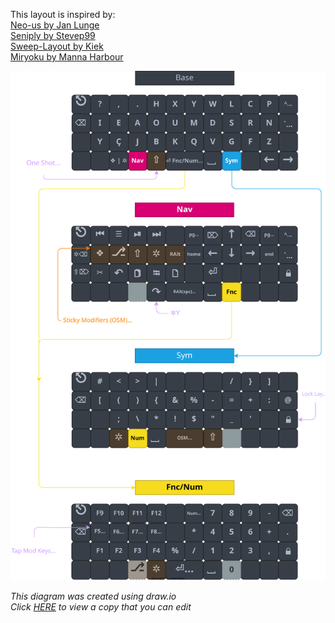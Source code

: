 This layout is inspired by:  
[Neo-us by Jan Lunge](https://configure.zsa.io/ergodox-ez/layouts/rbvpb/latest/0)  
[Seniply by Stevep99](https://stevep99.github.io/seniply/)  
[Sweep-Layout by Kiek](https://github.com/duckyb/zmk-sweep)  
[Miryoku by Manna Harbour](https://github.com/manna-harbour/miryoku/tree/master/docs/reference)  

<div align="center">
  
  ![sweep-layout](CSTC40.svg)

</div>

*This diagram was created using draw.io*  
*Click [HERE](https://viewer.diagrams.net/?tags=%7B%7D&highlight=0000ff&edit=_blank&layers=1&nav=1&title=CSTC40.drawio#R%3Cmxfile%20pages%3D%222%22%3E%3Cdiagram%20id%3D%22FzUg_4evW8bTKsdcM-lS%22%20name%3D%22Page-1%22%3E7V1bk5u4tv4t58F1klPVLu6GR9ttZ2anc9npOTPJfpmibdpm2jYOppPuPJzffhA3A1oCYQNSu9VTlTECBOhba2lp3TRQp9und769X3%2Fwls5moEjLp4F6PVCUkSaH%2F6KG57hBN9S4YeW7y7hJPjbcur%2BcpFFKWh%2FdpXMoXBh43iZw98XGhbfbOYug0Gb7vvezeNm9tyk%2BdW%2BvHKzhdmFv8Na%2F3GWwjltNZXRs%2F81xV%2Bv0ybJhxWfu7MXDyvced8nzBooqXcuynNy4tdO%2Bkg89rO2l9zPXpM4G6tT3vCD%2BtX2aOhs0tOmwxffNCWez9%2FadXUBzg%2Fvz2vmX%2F876tvv19evnh8cvv96pV7KUfM0Pe%2FOYjMhH%2B0fyxsFzOkrRdzqoJ2mgTn6u3cC53dsLdPZnSBZh2zrYbsIjOfx57%2B2Cub11N4gk%2FnT8pb2zk%2BYE%2F3CQkuPkEdFt7mYz9TaeHz1SXZqSNFLD9kPgew9O7sxYlyRNSnrItd9Hf2E7PjTJaP1w%2FMB5yjUlQ%2FXO8bZO4D%2BHlyRnVVkdjvT4roSy1RTJn0c6ych4naMRNWmzE9JcZb0f4Ql%2FJAg1QSt9Wg6tgWJswudO7sIfK%2FTj9nmbtoUPyZr7gbQIoXxny44CQShJxmw8LxFB%2F5Aaao%2BQfv%2F0aSS9P3jXd4%2Fv185k9t37z7srVa9HdGIfHHaQFgEZzyfWFIBaNdWZNoKglmfyXJHaglAbKkUINdYIKrqKAeEswzkmOfT8YO2tvJ29mR1bJ0eoEBbHa248b580%2FuMEwXMChf0YeEX4nCc3%2BIqQHurJ0bfcmeunhAiig%2Bf0YBd%2B8Nf8wbdjD%2BjweFt0lN5HQSoaTiqGPLbQyOIkMTeup%2FIMJyJHXYRCv4pUDt6jv3AqJ7Rk%2Fg1sf%2BUEFbjJZnIlAquS%2BHxnYwfuj6LCANFRcutnzw1fOyNaXTOHiqaZ1khTRqYqmwX6NTV1KGuKrOqGoo5UySx2H39w0uORUse%2Bbz%2FnLtujCw4V7yBbZcYx5JK%2BULolVA1auMVKjo8cFr%2F6kd%2BygT6dBWU9lSS4FF26P47ysjxVBu7iAQ1jqNW6967jhyMowZI2bkMUXuB04%2Fujl564OkS8MA4vkKX9U3xbcj7t6M2n2w9vc0%2BIOyy9nl9uccFnHhXQq0XMQ%2BjR7s4NXHsDPr3pZ1iEr5j7XqhjSBvnPojUdcQjsaQdN%2F628EKX7nvLY6wlbyc1H4hPtwMlJDVpfPNH%2FOP2t9%2Fnyc%2FpH19u4l9fotMMX7PZqIVtBWIvzUnhFBsUp5CiXN55O6ckkpMme%2BOuduFhhLc6QdO1Gy6gxknz1l0uozkNUjiKKkm2BkIHq419OKQnHpxgsaafblR8upnPw7mjJT1D1s2yqqjTKhpGV4pGNmEBUi7h6EU2HEdSUvWFLksSwMW7RfgeHx%2B3RJ5lvwjMNAVMh5hIli4BKwYp%2ButM3bRk1vomMNWpcwyrGnTswz42pty7TwhREBcSfHm4Gq4Oimpvp2sFBVd5LBnDTgOg0zpbKgD8OxXQ4dDp3EGnYtANBXA4cBZ3wGkYcL8J4PCZTuUOONww9lUAhwM34g44AwPudwEcjXoiq4yRw9cXM4EcjXbCHDkTQ24skKNRT5gjh%2FtfPwnkaPQT5sgBztj%2FFdDRaCjsocONKN8EdFQ6yog1dIARZaoOUtuowK9GU2GOH25J%2BZeAjkpVYQ4dbkvBnQQCOkhXYQ4dbk15L6Cj0lWYQ4ev7YSugkOn8efukfG13V%2BQS19gWcaSP%2F%2BPgi%2F2bgRyOHL8OYAUfK0nfK44cjp%2FHiAFX%2Bp9FsjhyPHnAlLwRd4HgRyNzsLcNKbgi7xrAR2NisIeOnyRdyugo9FR2EOHO82%2FCOholBT20OFe848COhothT10uGnl3wI6KjWFtVVMwW0rfwroqNQU1tCpuCnlnYCOSk1hDh1uSxGpB3RqCnPocGPKfwR0VGoKc%2Bhwa8pAP99v4HuBHbgeSuGTilgqdVl45IINrWG59nz3V9g3So2MUwTDL3N3q5soCfEaxYFkbX9EOfNXRmdzpiL3RwKr64%2BH95%2F0p7%2BNR3W7G%2F%2F%2BcL2%2Buhrh60MM%2Fx6KDuT5XcPBzzL%2BCbTTZyGAhGe6Tu4HUt5HUokK4lIEZ%2BfwA2q4YjVOyD%2FhlvSD2srhr8ILyG3dF8g8zWLduDvnKuU9lEgdvqM%2BaCPrXTYIae%2BDmTIw5wNzdkqS%2B77cFuVq03yYln2ZVH5TUpkBmrRg%2BR79l29qUNeAkMzur%2B7eKJoRp89HBanQD1V6S3pLe4tmqd3dYV8cLWhYqz4Gz3Hu%2B2Pqs6kvEBKQ0oGKGxjxFxmimSJD1lsinaAfHTRWPCZeEHjbSB3pWjEFQpMgrcTsSCsBZTZUu0qsKOqDqPtUJ0HggEISaG6bDcxWw5FUynVEa%2FyYLATitUGXoMpMfe4gprgtO8J0Ohi%2F1BCz4oKPBaZ9eihAUHEr9wvFsm%2FgerTZEOrQCeROQo753AjkhgnkaEzc7JE724ZgkZfaCmmprc%2FyqyGKBRupp%2F9rY3FUSXp9L48SdazzmdtgGvtPkCIUUzd7i61lqeq8icVWnozlmYITQlbqOasxKw8a1ZglkkHe0gu7R5KIxXzF1%2Bry2V0bhRV8WjPKlNaSURgo7Fpn4R01NwoDtxhaD4VdVTwYNSpv3pnnKyssSSMiTyp2nmvPipsXuRz1mz7n4G3QAHUUT8B%2Bxr4UC1KhlmnPUx37tQ65Lun5ehfRGWNIDfUuYk9TZTDROle%2BjJ6Vr6NtuvOy%2FBBRso7tlHGPObSxCRdTxzVxqxNjnlSzpZs6WsASKDzAfpog2Dbng3GrBcpo417aXiAZXTOoImP1rFXDGhq6dfwbMcYYWC%2BFGFvmYCK9aDmcYKx1jjFes5w3jIEk6pSPWw0jvVw%2BtvjHGDCfJhhfC4wpMA5fg3uMFUDhf4nLto4jNvgHkjDpTgemQJRKjdI0a6jKOUQ1togCyTUCSJp5FAHJE2sCqTYCSBoZyx2QwGSJFCJjMDFaVYia2B9eWPAjsLaJBK%2FCGFrcPbFf4bGxj%2FtWOZeR4tv5Albj30ihEgInWw%2Byu1Qjhc7%2F4kbFjY1Fpj5j%2B8flTyEJaKiE%2F5WTiq%2Bc1mHXLxReIpiluGrS5N%2BN9NckvjDX8PgyZ7e8UMhbBxhgau4AxvW5VtHV2chr9diSZU8zUOZ4W5hpUPBJo7CFNKKgHLSgaKRQg4apqOSOKFNRu4pmUDSGpNxtwRz%2B6ZaiFsA5UspiPwe1AST%2FJj4NipsSJr76JSN3QALxKQJIGgWQMyB1YXSnABJyg5mcAQkY3QWQNGZ13oAEcrpEqnqzHEvujWk6sO6OwxAmHdnX%2B%2FaV9ZjEzr2VRQfW3Qjk0WA8StFu1TPKyu7SuZ0cAps3jarjxeplTMQQkLxNxGKxeuJilTcgxWL1xMUqZ0AaYo1DAaTB%2F2LV6LJuhciffAn5k9wr7cbZzjK9tQKtFoEQv4w3wRu68punV2k57Bc1jwjpZ3fOZ7zN9R%2F3hRfdPL33qpK0MJJnddxMAJCzay%2FDKQWFK9dPRr3W9DShyaiEYg4x9O3uwt7c2HfO5rN3cBP47hLpObE37go1LMJRc3wkGNCVk6xWLZTUnHY6Tu4N0Ho6QeavZFxAS0qG9WFtL72fCRkt7cM6wleKz%2BzRZ2yfViH5rYeudxgN3YW3OwyX3uJxG4FbVd3hwQkW65RAgVIdOaLVAWo01DFGjTtv57REYJY6NIv0ZShDuZq%2BZGmYFuLIk5isDfWuiIwi0ObCiezwkqlMVss1AjRDHlpmjsx0nMxkkMaM0flEBlaAMDoonllR%2FuH05VL8h89Q5rU1tmYQCRrRX5kEC0RDpq2MUsvFhpLqYS0QCJRfxdmiS5YIZujWrc%2BXsY4GAqMYupHgki80Xl9ntxz7fsQzC8QU7qIIZRVSJedRbqTnczOu01KDSHZdVibvShpKyqBQKk8emYPqYnnR0WfHd8OBQ%2FNd3PjkBmmPkpk0JMX3JCM5PnaIDp5zB%2BXuiDRTW5BPTsMoKCryJQDVVuTL0ZQO0FTadu5uLgZW%2FEYflcg1%2FnyscB%2Fe10jHF%2FVmsa%2BWigDKGvG1iW%2BH36KZzW9JSn91ujOMDOwmjrM1P6U0M9bOFb38lvRRxdQEyYPJkOnUsuKanYQChFScSxhqWn48k9FUYI8tvdRLS8wBParIHF2RLTQbNbRCkRLJPoWqvCLdrr2g8Q4t6bNjSj52LdfsO0O2%2BNxRfYpK%2BJTbtXuf%2F4o7wKBU%2FLIS64cKTFBSx8rLwfJab%2Bsul5FQgPS6o6CQyho2eYlWrzVo8HKsJEUy5m5BZaMrrh5eBSz%2BNasrvRvYL1tU6c4TitLbeqHvKt3gCiI1OLKrGg%2FI6XAhOL4eTFqtLnghiRVAfSoUdNQjjOAOmWApYRqHzH2CBuL6bPuz5IKDs%2FLQRPvoIp1o6%2F3jlq%2BIt1Mrt9r7%2FQbdt4ggaHTrzgv1zro7waQzvSpXzBhY0oDkV2qPxpVLDbWD8sIkZqWfYA6AQu0EB%2BQ4QBYc0GpCHZq%2BueIAsmopOCDiAFVwQLsppbzNAVBwp%2BCAHAcoggPaDW%2FmjQMgr%2B%2Br4gCTBw4wL5QDgK0u%2BtweASR5qKy6IPnel76XSvI6l5t0Qpn6BQfHvb0okjxE0YgMCRSLThEosspNUibNURVpzlDWI6Wb4xzSbBKCUiRB3VDnSjWJlT0Y1sQYyzVEa7VDmlACe6iPaNWBaD1TKtkN%2BEqkM9Epg3K8rweW0Yd0buJV6YgF2iB4OFOkQPCs6Z2czSToPclyF%2FR%2BRiBpSO%2BmwhG9Q7Hsr4re5Sr5HtXw6IHe62I3yfSuTdRZVP4Fo3fFlKcSoK9PlZDezRoVR22HAyB3K28cgLteUSpem%2FDK%2FMCb5YV2mBPGDGDQvtB1wcnLCJBXcMuQKUlDVeUGR1HdjgZHGTd38IYjtKIUOGK%2BCu5xpIhrFzgC5kfecLyUXez79pxwhuPo1YePkNINerXU1cXT976Sq8ypOUtBZGe7gxmAHD0inCotOlU6olO5rZUMnjHF0KsCU%2Bqrj%2FJ44UZmvo1uigVyAEc2GRPSVVShdtLMuoYZqp2Mw9RMcKqN%2BX7TNp9eCpT4vMQFlOBcFEPZfnbghUCJC1geoLSASLrRVOAHeKX4xE9YuGnAwy1qXIAHmLV1ITypVJqRwgF%2BuDn7jUCPRovhAj08jOWtQI9GceECPcAFMRKyk0px4QI%2FMHc7XkPE%2FwosafQYLrAUO6WcqMQYHIAH2GUE81GqMTzgBxhjdLGCp1NkOMBPlnATzP8I%2BKj0GC7gwy0w%2FyXgo1JduIAPsMEI9LBCIHz6lGRJBBTSoMenG0mWoESiuQAQqMPDKYCQEeZaAEgTms0HgIAVRhcAUsVk8wEgZHrRBYA0GgwPpjNZws0vVwI%2BGhWGD%2FgA64sqBCiVCsMFgDJUSkqYP6lUGD4ABCJgUMCwALBeheEDQMgCowkAqVQYHkxocP2bLEpf4Eihy3CBI26O%2BVvAR6XJcAEfboz5bwEflR7DBXyi5siJSgwX6AF2mCQ1s9UpUG2SK3wejMVMS6VrZIEqJFxY2KAC88muuS9VuYmRvXHu0atcsUCWj4UHlMb0IgHtGz0eJG5FDfB9AcNWd9UjbjIpNsdrSFdAdRQu5D209276NCEYqnc35EKsK1BUQSPBkMkFEvsjVMCuSnKEVKX%2F0%2B0HYr0OSJw0enu1tdeXSXVO42KXLX1A%2BaHEkjwtSFrfC%2BzA9dCOuKkinTLl6Yp1VqeBVPGhUrGG2DSrCNECmwLVNlEVqrQ0Yo5NzY7Y9PuV92HyrN5%2F2T48a7P1R2l7%2F3QFSNkWUh%2FJ%2BNIWWZJwfFsTumvPd3%2BFfdub5EElTTxeZBXIw2iJCAilATUp%2B%2BtvfwuQHgChLeihM3oATNCaiba0PdKD0hs9wDWWwciWwvy1yIb0OFWo%2BkKPIurLs8d8t%2BiqRFbFpKI2mFSKxDQ3rqfyDCKfiWTpEkCWMWwY%2BaF%2B0%2BccvA0a9Has4HgR55CCDD1XMGjEVqQQDDfGYDJqU51XmoDcxgotq8cNKw9db30doqz2JxxAZE%2BthZbTMtW6FT5W0%2F9bTn7cAUppZc2xcLyDEklt3BUSGYsQHSeEboJQcRf2Zpyc2LrLJbp9AtHmkTCieWNtL72fycFqYx8O6YkHJ1isc4KJRKOJvNJKtLjzdg6g8E4taz5vicJMbWgUCEzXJYy6lJDmcPqSu6IvMCiohKizXDkpa3t%2BsPZW3s7ezI6tJeY9XnPjRXM5avzHCYLnZPDtx8ArkgiGTBEGy1LVCIZw9P3nrwjloZ4efkv6iA6unxISiI%2BeqwkCkygZ3iUxJd%2FZsoN0FOfJDb6mjwh%2Ffzu%2BS3h0fDo6SB9OpJ2D9%2BgnNTcruT%2Bw%2FZUT1Mt%2FBFQlJfrOJpy%2FfziFt4BoKrn1s%2BdG%2Bkc6EyqYLpWRcNpL%2FE3JjUfixPoyTHVolfoywDJ8ac%2FxKGA9j33ffs5dtkcXHMgfoeIKoZ5UeT4yUtzpka2yMTyD06BK0qKs5UCUtexKfwlnjaFlsShrCTMAWAfjNTGA2EypQwYAihYQrH%2F9Uv2phecbaPAYubwmriKPTm1h%2B0sepnM9IgaR5qQafwi1z4UIHCrL2cojyB%2BRjNju7rAvMhLBw%2FN6CKcZf%2FU0azUyL%2FLrSAbmKExJ68%2BprDx8v%2FrTfadP3ykPy9nN0th%2B%2BX6l1NsDREAAsFWvLJm4MadX5ESBCArkZNxHzB45KIxDIIdFs3OInNgdjAY5HnlO5CBQIAcEvrFHDkzCE9DVB0NZBmvkoI1RBHL1yMmSxBo63BE9l1sFT7sI8MCVgcYYPCCBYN4u510IeDqP4OFVH%2BbtbgZ2IeDhYVocgIebU%2BbtFny4DPAA7yUH4EGKpqg4RqmxMEcPt6p8fNxmQW%2F%2BgMJ%2FYBFM3zfe4qFNOrAuggw0XPdhvuRQcAtNqyGxF8LBGq75sIcON9GYAjqa8HT20OFBD5aAjsakzR46UaWTCjoOzWsKbqMR22tQqSns7WsqbqIRhQGp9BQOsMMtNGKVSKWocIAdbqAxBHZ0znfm2EH2mXbDzi4EPR49SioU9SK2RKHUV1hb11TcrtKuO%2FBCsOPRo6TihhVFYEenrzDHDrestOsMvAzsQH2FOXZQ%2BIvYv5RSX2GOHlCKQdS9PTP2mrnNTMPtLqLm7bmosl9caMBWKS8Tzd6hYy1ntUsJ7y1Up%2Bk9Sps5jPjyfvgycewcO4U76UkuVbIfQGEz5LqyWA2Eulx22qR4ckdo%2Bp4jvaw6e5cuAqj2fU%2Bu%2Ftqw52acU1ENsu8abol6qVVyUrneW5eBaaY0lPF6fV2VhIUZDNqMtsvyjK%2B9BiiJDI5FQFXGIvfUMiGXUmZAFMcBxWZ31aFIgrDf%2FFlc2Z%2FL7ToSLqRyBL4VG3PbiY6r%2BPN0i0sBXnVNcvbg4Tr%2BPC0GKsCrrtnCHjxcf5y3G2B7GWlFCr7zDnvsxF5cp3EdHwoLodT6DFUw7XD9djqq8R%2BOqjW3RuFrAzga0d%2BgVGy7UGCbbOlc2oc1ycPUZabnyCqU0TLZkgm%2Bmjt%2Faq3YfKF96jCvrbHVMXW0QApgjAYSEwYLUgB36TIhV9Qpu3tQVFQkVVjOJT72uCWIcvJimvctQYDVWM%2B1ZuGaRoAz%2B3UZkUSJ8Q6NSMBWSvHWWmwFLEj1Yq7tYK6FhZ7EosI8LP%2BAqVYE85y5VS3zBbOh1PN3gSWiHUAcf%2FbDQRuBJAOZZ6CMM6Qi5sWhTXYE2th3zuazd3ATeYDtYnRTuuAucWJi2xwFSBpPvMcAucun3m4XExh6CWyLpPB99%2Bjbtk%2BrkDTXQ%2B%2F%2B3l04w4OzePTd4Hm48RYPf%2B9DMRX2EZNnkZ4yOotef2IvHlYRZZU%2BLkfUVgWxtkFZqjZMjcOZpq7jXjdZGirQBkhaV9RFUcITDd2efgyQ5hKBa9%2BlPUhNua7njcfhoXntkVjVBFNP%2BsyAoygoLCRmzxLzXGJKz%2BpDNRe2IEkl6wcHEpWitC4DiappaDdHfOCYMSkU8SGkq0EgAY6kK0UVWyFduZCu9MT0cqQr5D6MbVpL9wdo4sOic2Uji8%2Bt3xS26a4%2BGsEE94eNwmI%2FeMvw3%2FfO86F%2Bzx3sHcK26BuLrad8NrbJDdFw2PTzSR0FSHijK%2B4fd4uIM2u%2F%2F6xvVTv41ruMba8SnwXqz92FkgYFdQJdrr3NMr5qi4Cv%2FGK3pWey2yTKrQOxNEvgWyWDEh%2FYpjiVz5vIMMTFhspptE%2FeON3i7ska4OhTcX%2BLrKDdeDFxnLrt23f0Uhifnd1y7PvRIC%2FQALuLIugUg6vhg5vtiVwTlZGBkO2dfCUNJWWQ2z0ZhVWYg%2BodlKOjz47vhuOGNIKYLAi7JBPxrt2hOAelDih1aduZGxnjluyQmEr6Iu1Gxoo8GiKfJEllkCRrqI263tUY%2BiLJqnxxWQPvGSaBLG1thgyzDTncnTLDqF6FOXvKnpv1Ih%2FL%2FaGeoRXaDwDDAxaLpemYNeEB8Nzpr%2B7emFrsebVG8f9lSXtLOQlK%2BYD88gTZZMJECVg0Og82xN0kRjUKV%2BgocA5Kg8LTqFqYTYGI5JD3GYcvjKCFNXdCYVRD1q9XKKQBFkIovEyhACsRrIUC2d7BkVAwasj6FQuFODJaCIWXKhTAiruMhYIJrbq5Ewq6EAqk5cP1wDKEUHi5QgF3r7KvWgIG2pdNccuVkyLh%2BcHaW3k7ezM7tpbG%2BnjNjReNIGr8xwmC5wR2%2BzHwBpg1j8Zsl5nj5KEUFeXImeN0yRhUm%2BMIlEa2%2FpFMdaBdz3lyg6%2FxmxhqcvwtftWIztHx8cXQwXPuoNwbkeBiE1sVpAmCsZGs4sI0VKnWvnim4XAERmqdZjg0TGOomcW%2BtGIWE52tsC2jXDrajdMHcpMhsYrD0a94Ri%2FxvlvSjf3s%2BDlxfgeI%2BMroftzxgjm8eXCplDMEck7yjrwsxkgpa3sjGZDrKuRkSeMVG0j28ND3EMRHOkbhBR%2B8pYOu%2BH8%3D%3C%2Fdiagram%3E%3Cdiagram%20id%3D%22LNAtPgisddjW0HJwoD2a%22%20name%3D%22Page-2%22%3E7V1dl6JIEv01nDPzUHWA5PNRLek9uz2zvV29s9370gc1VaYRHMSpqnnY376ZCApmqoho2HT4UCXJh5g3IvJyMzJUyGDx%2Bi7xl%2FNf4gkNFV2dvCrkSdF1zbAM9o%2B3vG1aDMvaNMySYJIftGt4Dv6ieaOat66DCV1VDkzjOEyDZbVxHEcRHaeVNj9J4pfqYdM4rH7q0p9RoeF57Idi63%2BCSTrftDqmumv%2FGw1m8%2BKTNTXfs%2FCLg%2FOG1dyfxC%2BlJjJUyCCJ43TzbvE6oCHvvKJfNud5B%2FZubyyhUVrnBGP45C16%2F%2FDe%2F%2FtDpH%2FuLT%2B9%2F%2B%2FiIb%2FKn364zr%2BwMtQV11ac4q7Tt6IrXuZBSp%2BX%2FphvvzC4FdKfp4uQbWnsrb9abgCYBq%2BUfWZ%2FGkdpDqhm5tuevwhCbgq%2F0WTiR35xWP4pWr49iMM4yT6V9Ly%2BO7B5exCGpXbikKHB25N4HU34B2Znr9j9BdHsU8zu7unB4C1pEn%2BjpTO1oeaxviJ9sQeL7qBJSl9LTXmPvqPxgqbJGzuk2KsW8Ob2TVz30SGbppedwRj5UfOSrRRtfm6is%2B3VdyiyNzmQZ4CqS0HtDRXXbBNU3bgZqNeE0LWqCBqFB0PBRwT45mnKcOnxy%2Breqz8PKX0MomnMtsbxYsn%2BraNgzGLvV765TpkDfF29LUZxuHrMwNxHnXVNugd0GMwi9n7MOpKyXu7zDgxYHOzlOxbBZMJP7yd0Ffzlj7JLcQiWcRClWR%2BYfcV84tdap%2FEqd3wBvSiO6B7wRVMpXlgSm7FIL7OZFjB%2FMPdA1w2JzxIJ6uRaqBvySGwp%2FUEXIrF%2B%2FUhsiZHYcNzdy4R1a%2FMgwHoXAL7BULsPsAUcqK2DiFqIaB1Et2T5XoZeW0RUt8J00zVRBVHrjzVn7lmPP0xzZNgQzW7N8hcc3vyAFZ3FlLWvA%2FaHLuLfg%2F0jFH0gOc9fLkOaPdnwzj%2Fr1ChO45Nn8pPV7O43YzW%2Fd91ZvmY7rO31rVn2nxm2YymuWvQH695Nl%2BT72%2BSVTkft3XGq5m7qwObuoLkfN3cNzf2CB6u9R2PDATZ3F839uLkTNPf2zB08uhcSKtr7IXvX0d7b083g7V0uZvcGimO3imhHdM%2F94Rn64Us7oFsz%2FFC3Pv00AY%2BfKFwX%2BLWqh3QEv33%2FA5ezNIkEnY%2BPSylZCIOIPhS3xgdcdmemfMCtxTt2I7dmHBu5PcUZHhy5N82jZL%2BFHbjcb5sEf9b7YvbJb8a%2FwJaklK%2FFrGaavcpNNXpAz3tAHfnjb7PMLh%2Fyq%2FP9yWz0k2NsCJNrb%2F5rqvHzoZvcsKVotFpurvrresF6xIvEXcJ20X2br1ijn7NurbYKXV%2BF47zgkMSpnwYxn5VSq6FB0zsZGmSzU85NQ4Nk8uK80GAV5rzP0Q96etWxTjrM4QttyH7PPWHKl1jknQxXlQcAcm0rFXIfdEN%2FdMsv%2B2YD2r9G%2Fxx%2BfDehi9HfySf31xf%2Ft89%2FSJJbPK1NZDW7E9FGs61HswKktp3mhoJOfBTw2p0l7QZ0uiZCp95unlsKnfgU4BGEToTOFKDTXGCvEx8APAOhE6Fz78%2FrRILmtSqadAQ6QkTotNula0qhE9NI%2Bp%2FKz1cXPC5%2FHD63agTnUNkq2ObAGQx6MngN03JcIpqN6qo0%2B8CqeVyH8BANOPTKMk%2FQe2vQHQc48MpyKBC402RHt4E9TpYNgMDVoDrQHieZ125twGx31Us3hksZZ3KBOZNkrtdrN%2Bm2G%2F5rqsbd8V3JPK%2FX6gR9V7AzROygHzMlc7yeg9iJ2DkCduDqjmR%2B13MROwE7S79Dv5PoO1q7ZKUj4Fn2o665uuvojCkVJr%2FFUbcfs2aVmKpj2xowqqL04xXMBlE9QWNMaBojSjZeQW0QvBM8xoCOp6Js8yHJcgLaeIp8HidRq4bQjYw3CSkCn2jWUAZqSImgXVgXZSBE7lw%2BZN0VH9JFVac1Za9dWtUNZU9Gq6CVvcKL0a3P5VTQurwuyf9H5OqQIOipMF2W%2BY%2FI1SBB4D4n6kL994jdmTSIqPdFgySFZS6FtLRm4oHsr5roBsaGJK3HBE5B16%2BQ11OGclsb6HIoN689KPPSbAJuVvYS8S1qXHJIJ%2F5qvt0zC%2F3VKt%2Bx%2BkbT8TzfaGNIFQMzIS4w8Fhb5dh6nIHSM2%2Bw%2BP4sd6hGsOl05Fhjme1PbHekFiG07EAqi2eiT7Rg4LIVGuCcEaupHDFw94nXgUMDvyCxE1pfJDJ9EQ28iOC20rPRwC9JgIWe%2BiCSeilo4NsIPsgKs6KBN08UBo%2FgMim5vKo8XyTTC1Pl0NpwBLpGNjB0KgZB5bnOU4Tl7CPngI9BqDzXCa6qiBx0RiKRlQRB5PaRMwTkbOg8YCKRlwdEcTCPW4Kfc4eeh2tF6%2FAUXUQOeuULkYjCzPN6mMhdj61Aa55Eonly%2FNr9hZZu4CfjLNAPhIZE0mP4tfwDLB3BT2Qu4E8LhkSx4v6HzKUecwH3P4kgw%2FHDVWj1%2BAu0zmKgztKMubjQ5WUM1FkachboDD8DdZaGbAX6acGQ6yx9HO3qsRVwz0OdpSFPgV5DYlyhKFcp67LFpMu7QlIc%2FVzoNErjCsszS0h2NBOaiNkmLnQmtInLNWsgZ4hpFOCqtSnLE0Lk9pPQxbwI8JkiU6K3IHICcmJ2NfgcrYlKSw3kLDFtGN7nUGmpg5zIUMBnF0xUWhoyFGhd2rzCgsnuISdjKNAzQiZqLM0YCny0xMLnDRkKuM9hyauGDAV6RsFCDaUhQ4FWpC3UUBoyFOhZIAs1lIYMBTxaoobSkKGA%2BxxqKM0YCniekXUFDeVKpYu%2B33o3hiTBDHp6z7pyzSosdMRHWTFWg8%2FQW6KC0xuPBex33cf74oQlHMN1D%2F4jq6YtX1WnUxmoxFbVwUC0jGn2agcrUpT%2B2s4pWWJs1jUJVORqUIl58nQyo0UXxkk6j2dx5IfDXeue3e%2BOeR9nPzPOG3%2BnafqWA%2BOv07gKJn0N0s8c90cz3%2FqSWwF%2F%2F%2FRa3ngrNiL2fT8XF%2BAbX3ZX4Ju707Kt4rwahmPIAoLrep7UUIo9Bw1iFa%2BTMT3S6QULTv1kRtMjBxamwCE5amAJDVlY%2FJNW7qN9YxHTFO%2FdWNQfx1iKK96JsdiiMPVMQz6a62qfNaVxzEKern5IYhakqWBZLKamVUOo9m4%2BOksGbD8MZpwgjFlfU9be5xE6GPthL9%2BxCCaTzDZlY051VKoM6gfH8QvNpo2hxdwjAYYuDi2a5RZcoTy46NcaXIqiqTeOF1vf37n7l%2FK%2BW%2Fv%2BHgeZ%2BNSZji%2BLCXrNmGDdV0gQdbOPdEV5RPDH2ceX6vpvqu2MSpFiiZGihUghWYpkqNqjKO9oRVGIChHdnty%2BdZD7YRfFHjm7aDtSeJ6jqkefB9uLCMWB9xISJLKeORQMAZU9iduaJrCyZ4vK3leErs4SQlMHltNt2UI0XemJMRjxkywkNKFFdVuSJMVLsOpYeaTmWkJ4F5RlS6H%2F1VpOaBLg5A1bkjBViLkI3gneAr2SwhGlqf8hdLV4iwUcNB1J0pSJI1490gL9vOCI%2Bo9iI3j16Aq458lSp%2FKK6pu%2FCGQt6mIDUxcHM6ma8RYLen2Fc4VMqu4hJ6EtFvQKUAdXozXkLODPCrgarRlhgfc5XI3WjKFY0NVFnOtW%2BPlxajVZxbo%2BKCRdUWlpE0lM%2FVaklZ0sGzj128W1bTWQk6xKBBe2XYlGg8jVWJUIPp%2Fk4tq2OsiJqxLBJ3NdVGRqICdZlQjvc6jI1EFOZCjgcxEuKjINGQq0fu2iItOQoUBPIbmoyDRkKODREusDNWQo0D6nqVggqCFFgZ560FRUUZpxFHAFW1NRRmlGUsCnjTQVdZSGLAU%2BYKKQ0oym3IHXoZLSjKaAZyVp6pXr%2FHT0F1kkJZvA5%2B009QriCtZsOl2zCXymXlNFceb5bSGif5WqTXsVEhxVtYkMxp6pqoYq2sK2SlPVZi6HSijZZDhiuL1tySZN%2FW7SY75fFyWiixLosmqadgUp5wf45TPLEKCELo2oaZeVxuFdc%2FNSWmeW0zlQ9Ub0%2B7FDR0cr7J2sfqFpuSOcLpKVW8KdlL%2FY3njJpftxnIaxP6GJWA7npymLebwWTkRf2N9pkCxeWH%2F9LBgT1sQ5i5BJQoREzDhQP6tBlGCbCYO5tO8d67%2F5L%2FGE8iP%2BDw%3D%3D%3C%2Fdiagram%3E%3C%2Fmxfile%3E) to view a copy that you can edit*